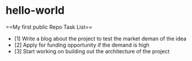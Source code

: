 # hello-world
==My first public Repo Task List==
- [1] Write a blog about the project to test the market deman of the idea
- [2] Apply for funding opportunity if the demand is high
- [3] Start working on building out the architecture of the project

